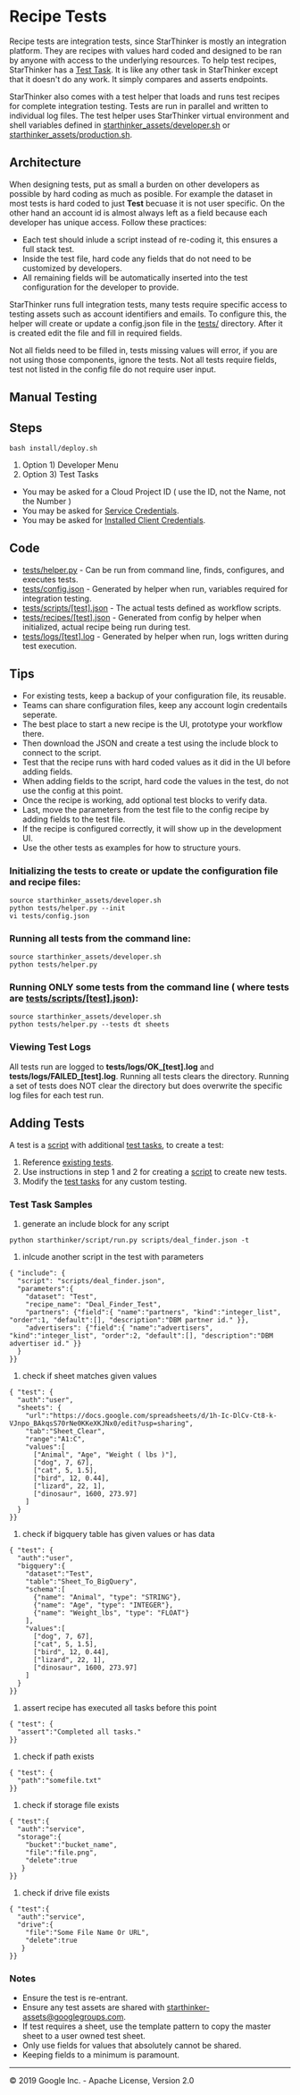 # Recipe Tests

Recipe tests are integration tests, since StarThinker is mostly an integration platform.  They are recipes
with values hard coded and designed to be ran by anyone with access to the underlying resources.  To help 
test recipes, StarThinker has a [Test Task](../starthinker/task/test/). It is like any other task
in StarThinker except that it doesn't do any work.  It simply compares and asserts endpoints.  

StarThinker also comes with a test helper that loads and runs test recipes for complete integration testing.
Tests are run in parallel and written to individual log files.  The test helper uses StarThinker virtual
environment and shell variables defined in [starthinker_assets/developer.sh](../starthinker_assets/developer.sh)
or [starthinker_assets/production.sh](../starthinker_assets/production.sh).

## Architecture

When designing tests, put as small a burden on other developers as possible by hard coding as much as posible.  For
example the dataset in most tests is hard coded to just __Test__ becuase it is not user specific. On the other hand
an account id is almost always left as a field because each developer has unique access.  Follow these practices:

- Each test should inlude a script instead of re-coding it, this ensures a full stack test.
- Inside the test file, hard code any fields that do not need to be customized by developers.
- All remaining fields will be automatically inserted into the test configuration for the developer to provide.  

StarThinker runs full integration tests, many tests require specific access to testing assets such as account identifiers and emails.
To configure this, the helper will create or update a config.json file in the [tests/](../tests/) directory. After it is
created edit the file and fill in required fields.

Not all fields need to be filled in, tests missing values will error, if you are not using those components, ignore the tests.
Not all tests require fields, test not listed in the config file do not require user input.

## Manual Testing

## Steps
```
bash install/deploy.sh
```

1. Option 1) Developer Menu
1. Option 3) Test Tasks
  - You may be asked for a Cloud Project ID ( use the ID, not the Name, not the Number )
  - You may be asked for [Service Credentials](cloud_service.md).
  - You may be asked for [Installed Client Credentials](cloud_client_installed.md).

## Code

  - [tests/helper.py](../tests/helper.py) - Can be run from command line, finds, configures, and executes tests.
  - [tests/config.json](../tests/) - Generated by helper when run, variables required for integration testing.
  - [tests/scripts/[test].json](../tests/scripts/) - The actual tests defined as workflow scripts.
  - [tests/recipes/[test].json](../tests/) - Generated from config by helper when initialized, actual recipe being run during test.
  - [tests/logs/[test].log](../tests/) - Generated by helper when run, logs written during test execution.

## Tips

  - For existing tests, keep a backup of your configuration file, its reusable.
  - Teams can share configuration files, keep any account login credentails seperate.
  - The best place to start a new recipe is the UI, prototype your workflow there.
  - Then download the JSON and create a test using the include block to connect to the script.
  - Test that the recipe runs with hard coded values as it did in the UI before adding fields.
  - When adding fields to the script, hard code the values in the test, do not use the config at this point.
  - Once the recipe is working, add optional test blocks to verify data.
  - Last, move the parameters from the test file to the config recipe by adding fields to the test file.
  - If the recipe is configured correctly, it will show up in the development UI.
  - Use the other tests as examples for how to structure yours.

### Initializing the tests to create or update the configuration file and recipe files:
```
source starthinker_assets/developer.sh
python tests/helper.py --init
vi tests/config.json
```

### Running all tests from the command line:
```
source starthinker_assets/developer.sh
python tests/helper.py
```

### Running ONLY some tests from the command line ( where tests are [tests/scripts/[test].json](../tests/scripts/)):
```
source starthinker_assets/developer.sh
python tests/helper.py --tests dt sheets
```

### Viewing Test Logs

All tests run are logged to **tests/logs/OK_[test].log** and **tests/logs/FAILED_[test].log**.  Running all tests clears the directory.  Running a set of tests does NOT clear the directory but does overwrite the specific log files for each test run.

## Adding Tests

A test is a [script](recipe.md) with additional [test tasks](../starthinker/task/test/run.py), to create a test:

1. Reference [existing tests](../tests/scripts/).
1. Use instructions in step 1 and 2 for creating a [script](recipe.md) to create new tests.
1. Modify the [test tasks](../starthinker/task/test/run.py) for any custom testing.

### Test Task Samples

1. generate an include block for any script
```
python starthinker/script/run.py scripts/deal_finder.json -t
```
1. inlcude another script in the test with parameters
```
{ "include": {
  "script": "scripts/deal_finder.json",
  "parameters":{
    "dataset": "Test",
    "recipe_name": "Deal_Finder_Test",
    "partners": {"field":{ "name":"partners", "kind":"integer_list", "order":1, "default":[], "description":"DBM partner id." }},
    "advertisers": {"field":{ "name":"advertisers", "kind":"integer_list", "order":2, "default":[], "description":"DBM advertiser id." }}
  }
}}
```
1. check if sheet matches given values
```
{ "test": {
  "auth":"user",
  "sheets": {
    "url":"https://docs.google.com/spreadsheets/d/1h-Ic-DlCv-Ct8-k-VJnpo_BAkqsS70rNe0KKeXKJNx0/edit?usp=sharing",
    "tab":"Sheet_Clear",
    "range":"A1:C",
    "values":[
      ["Animal", "Age", "Weight ( lbs )"],
      ["dog", 7, 67],
      ["cat", 5, 1.5],
      ["bird", 12, 0.44],
      ["lizard", 22, 1],
      ["dinosaur", 1600, 273.97]
    ]
  }
}}
```
1. check if bigquery table has given values or has data
```
{ "test": {
  "auth":"user",
  "bigquery":{
    "dataset":"Test",
    "table":"Sheet_To_BigQuery",
    "schema":[
      {"name": "Animal", "type": "STRING"},
      {"name": "Age", "type": "INTEGER"},
      {"name": "Weight_lbs", "type": "FLOAT"}
    ],
    "values":[
      ["dog", 7, 67],
      ["cat", 5, 1.5],
      ["bird", 12, 0.44],
      ["lizard", 22, 1],
      ["dinosaur", 1600, 273.97]
    ]
  }
}}
```
1. assert recipe has executed all tasks before this point
```
{ "test": {
  "assert":"Completed all tasks."
}}
``` 
1. check if path exists
```
{ "test": {
  "path":"somefile.txt"
}}
```
1. check if storage file exists
```
{ "test":{
  "auth":"service",
  "storage":{
    "bucket":"bucket_name",
    "file":"file.png",
    "delete":true
   }
}}
```
1. check if drive file exists
```
{ "test":{
  "auth":"service",
  "drive":{
    "file":"Some File Name Or URL",
    "delete":true
   }
}}
```

### Notes

- Ensure the test is re-entrant.
- Ensure any test assets are shared with starthinker-assets@googlegroups.com.
- If test requires a sheet, use the template pattern to copy the master sheet to a user owned test sheet.
- Only use fields for values that absolutely cannot be shared.
- Keeping fields to a minimum is paramount.

---
&copy; 2019 Google Inc. - Apache License, Version 2.0
